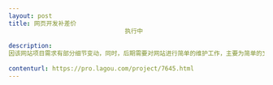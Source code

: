 ```yaml
---                
layout: post       
title: 网页开发补差价
                                执行中
           
description: 
因该网站项目需求有部分细节变动，同时，后期需要对网站进行简单的维护工作，主要为简单的文字替换内容，故补发项目。
     
contenturl: https://pro.lagou.com/project/7645.html      
---                 
```

